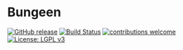 # Bungeen
[![GitHub release](https://img.shields.io/github/release/kubotan/phptest.svg)](https://github.com/kubotan/phptest/releases)
[![Build Status]( https://travis-ci.org/kubotan/phptest.svg?branch=master)](https://travis-ci.org/kubotan/phptest)
[![contributions welcome](https://img.shields.io/badge/contributions-welcome-brightgreen.svg?style=flat)](https://github.com/kubotan/phptest/issues)
[![License: LGPL v3](https://img.shields.io/badge/License-LGPL%20v3-blue.svg)](https://github.com/kubotan/phptest/blob/master/LICENSE)
